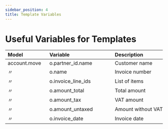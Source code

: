 ```yaml
---
sidebar_position: 4
title: Template Variables
---
```


# Useful Variables for Templates

| Model&nbsp;&nbsp;&nbsp;&nbsp;&nbsp;&nbsp;&nbsp;&nbsp;&nbsp;&nbsp;&nbsp;&nbsp;&nbsp;&nbsp;&nbsp;&nbsp; | Variable&nbsp;&nbsp;&nbsp;&nbsp;&nbsp;&nbsp;&nbsp;&nbsp;&nbsp;&nbsp;&nbsp;&nbsp;&nbsp;&nbsp;&nbsp;&nbsp;&nbsp;&nbsp;&nbsp;&nbsp;&nbsp;&nbsp;&nbsp;&nbsp;&nbsp;&nbsp;&nbsp;&nbsp;&nbsp;&nbsp; | Description&nbsp;&nbsp;&nbsp;&nbsp;&nbsp;&nbsp;&nbsp;&nbsp;&nbsp;&nbsp;&nbsp;&nbsp;&nbsp;&nbsp;&nbsp;&nbsp;&nbsp;&nbsp;&nbsp;&nbsp;&nbsp;&nbsp;&nbsp;&nbsp;&nbsp;&nbsp;&nbsp;&nbsp;&nbsp;&nbsp;&nbsp;&nbsp; |
|--------|--------|------|
| account.move | o.partner_id.name | Customer name |
| 〃 | o.name | Invoice number |
| 〃 | o.invoice_line_ids | List of items |
| 〃 | o.amount_total | Total amount |
| 〃 | o.amount_tax | VAT amount |
| 〃 | o.amount_untaxed | Amount without VAT |
| 〃 | o.invoice_date | Invoice date |
